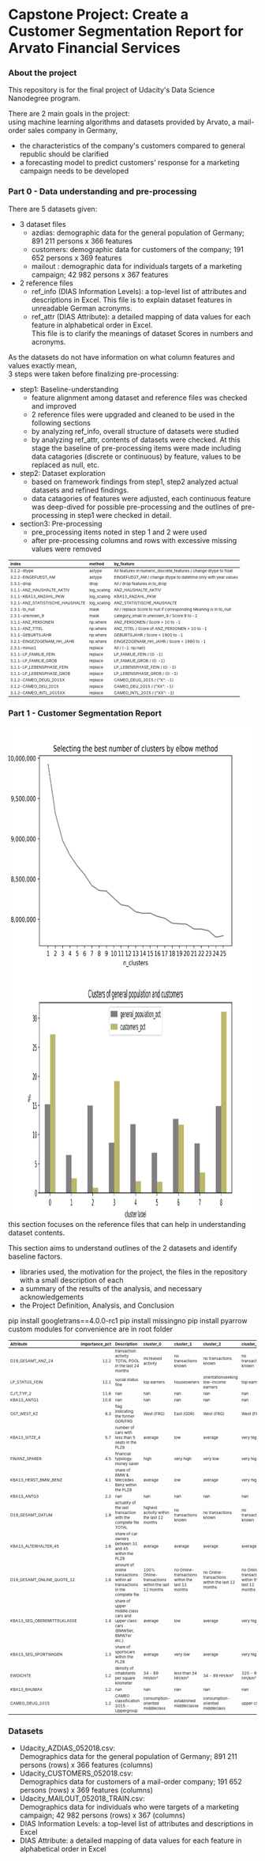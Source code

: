 # Capstone Project: Create a Customer Segmentation Report for Arvato Financial Services

### About the project

This repository is for the final project of Udacity's Data Science Nanodegree program.  

There are 2 main goals in the project:  
using machine learning algorithms and datasets provided by Arvato, a mail-order sales company in Germany, 
* the characteristics of the company's customers compared to general republic should be clarified  
* a forecasting model to predict customers' response for a marketing campaign needs to be developed

### Part 0 - Data understanding and pre-processing

There are 5 datasets given:
* 3 dataset files
  - azdias: demographic data for the general population of Germany; 891 211 persons x 366 features  
  - customers: demographic data for customers of the company; 191 652 persons x 369 features  
  - mailout : demographic data for individuals targets of a marketing campaign; 42 982 persons x 367 features
* 2 reference files  
  - ref_info (DIAS Information Levels): a top-level list of attributes and descriptions in Excel.
    This file is to explain dataset features in unreadable German acronyms.  
  - ref_attr (DIAS Attribute): a detailed mapping of data values for each feature in alphabetical order in Excel.  
    This file is to clarify the meanings of dataset Scores in numbers and acronyms.

As the datasets do not have information on what column features and values exactly mean,  
3 steps were taken before finalizing pre-processing:
* step1: Baseline-understanding 
  - feature alignment among dataset and reference files was checked and improved  
  - 2 reference files were upgraded and cleaned to be used in the following sections
  - by analyzing ref_info, overall structure of datasets were studied
  - by analyzing ref_attr, contents of datasets were checked.
    At this stage the baseline of pre-processing items were made including data catagories (discrete or continuous) by feature, values to be replaced as null, etc.
* step2: Dataset exploration 
  - based on framework findings from step1, step2 analyzed actual datasets and refined findings.  
  - data catagories of features were adjusted, each continuous feature was deep-dived for possible pre-processing and the outlines of pre-processing in step1 were checked in detail.
* section3: Pre-processing
  - pre_processing items noted in step 1 and 2 were used
  - after pre-processing columns and rows with excessive missing values were removed 

| index                            | method      | by_feature                                                         |
|:---------------------------------|:------------|:-------------------------------------------------------------------|
| 3.1.2-dtype                      | astype      | All features in numeric_discrete_features / change dtype to float  |
| 3.2.2-EINGEFUEGT_AM              | astype      | EINGEFUEGT_AM / change dtype to datetime only with year values     |
| 2.3.1-drop                       | drop        | All / drop features in to_drop                                     |
| 3.1.1-ANZ_HAUSHALTE_AKTIV        | log_scaling | ANZ_HAUSHALTE_AKTIV                                                |
| 3.1.1-KBA13_ANZAHL_PKW           | log_scaling | KBA13_ANZAHL_PKW                                                   |
| 3.2.1-ANZ_STATISTISCHE_HAUSHALTE | log_scaling | ANZ_STATISTISCHE_HAUSHALTE                                         |
| 2.3.1-to_null                    | mask        | All / replace Score to null if corresponding Meaning is in to_null |
| 2.3.1-unknown_9                  | mask        | category_small in unknown_9 / Score 9 to -1                        |
| 3.1.1-ANZ_PERSONEN               | np.where    | ANZ_PERSONEN / Score > 10 to -1                                    |
| 3.1.1-ANZ_TITEL                  | np.where    | ANZ_TITEL / Score of ANZ_PERSONEN > 10 to -1                       |
| 3.1.1-GEBURTSJAHR                | np.where    | GEBURTSJAHR / Score < 1900 to -1                                   |
| 3.2.1-EINGEZOGENAM_HH_JAHR       | np.where    | EINGEZOGENAM_HH_JAHR / Score < 1980 to -1                          |
| 2.3.1-minus1                     | replace     | All / {-1: np.nan}                                                 |
| 3.1.1-LP_FAMILIE_FEIN            | replace     | LP_FAMILIE_FEIN / {0: -1}                                          |
| 3.1.1-LP_FAMILIE_GROB            | replace     | LP_FAMILIE_GROB / {0: -1}                                          |
| 3.1.1-LP_LEBENSPHASE_FEIN        | replace     | LP_LEBENSPHASE_FEIN / {0: -1}                                      |
| 3.1.1-LP_LEBENSPHASE_GROB        | replace     | LP_LEBENSPHASE_GROB / {0: -1}                                      |
| 3.1.2-CAMEO_DEUG_2015X           | replace     | CAMEO_DEUG_2015 / {"X": -1}                                        |
| 3.1.2-CAMEO_DEU_2015             | replace     | CAMEO_DEU_2015 / {"XX": -1}                                        |
| 3.1.2-CAMEO_INTL_2015XX          | replace     | CAMEO_INTL_2015 / {"XX": -1}                                       |

### Part 1 - Customer Segmentation Report

<!-- ![cluster_number_elbow](./cluster_number_elbow.png) -->

<img align="left" width="800" height="500" src="./cluster_number_elbow.png">

<img align="left" width="800" height="500" src="./cluster_chart.png">

<!-- ![cluster_chart](./cluster_chart.png) -->

this section focuses on the reference files that can help in understanding dataset contents.

This section aims to understand outlines of the 2 datasets and identify baseline factors.  

* libraries used, the motivation for the project, the files in the repository with a small description of each
* a summary of the results of the analysis, and necessary acknowledgements
* the Project Definition, Analysis, and Conclusion

pip install googletrans==4.0.0-rc1
pip install missingno
pip install pyarrow
custom modules for convenience are in root folder

<style>
table {
  font-size: 8px;
}
</style>

| Attribute                   |   importance_pct | Description                                                                 | cluster_0                                          | cluster_1                                        | cluster_2                                        | cluster_3                                        | cluster_4                                        | cluster_5                                        | cluster_6                                        | cluster_7                                          | cluster_8                                        |
|:----------------------------|-----------------:|:----------------------------------------------------------------------------|:---------------------------------------------------|:-------------------------------------------------|:-------------------------------------------------|:-------------------------------------------------|:-------------------------------------------------|:-------------------------------------------------|:-------------------------------------------------|:---------------------------------------------------|:-------------------------------------------------|
| D19_GESAMT_ANZ_24           |             12.2 | transaction activity TOTAL POOL in the last 24 months                       | increased activity                                 | no transactions known                            | no transactions known                            | no transactions known                            | no transactions known                            | no transactions known                            | no transactions known                            | increased activity                                 | no transactions known                            |
| LP_STATUS_FEIN              |             12.1 | social status fine                                                          | top earners                                        | houseowners                                      | orientationseeking low-income earners            | top earners                                      | typical low-income earners                       | typical low-income earners                       | typical low-income earners                       | typical low-income earners                         | houseowners                                      |
| CJT_TYP_2                   |             11.6 | nan                                                                         | nan                                                | nan                                              | nan                                              | nan                                              | nan                                              | nan                                              | nan                                              | nan                                                | nan                                              |
| KBA13_ANTG1                 |             10.8 | nan                                                                         | nan                                                | nan                                              | nan                                              | nan                                              | nan                                              | nan                                              | nan                                              | nan                                                | nan                                              |
| OST_WEST_KZ                 |              9.3 | flag indicating the former GDR/FRG                                          | West (FRG)                                         | East (GDR)                                       | West (FRG)                                       | West (FRG)                                       | West (FRG)                                       | East (GDR)                                       | West (FRG)                                       | West (FRG)                                         | West (FRG)                                       |
| KBA13_SITZE_4               |              5.7 | number of cars with less than 5 seats in the PLZ8                           | average                                            | low                                              | average                                          | very high                                        | average                                          | low                                              | average                                          | average                                            | average                                          |
| FINANZ_SPARER               |              4.5 | financial typology: money saver                                             | high                                               | very high                                        | very low                                         | very high                                        | very low                                         | very high                                        | very high                                        | very low                                           | very high                                        |
| KBA13_HERST_BMW_BENZ        |              4.1 | share of BMW & Mercedes Benz within the PLZ8                                | average                                            | low                                              | average                                          | very high                                        | average                                          | low                                              | average                                          | average                                            | average                                          |
| KBA13_ANTG3                 |              2.2 | nan                                                                         | nan                                                | nan                                              | nan                                              | nan                                              | nan                                              | nan                                              | nan                                              | nan                                                | nan                                              |
| D19_GESAMT_DATUM            |              1.9 | actuality of the last transaction with the complete file TOTAL              | highest activity within the last 12 months         | no transactions known                            | no transactions known                            | no transactions known                            | no transactions known                            | no transactions known                            | no transactions known                            | highest activity within the last 12 months         | no transactions known                            |
| KBA13_ALTERHALTER_45        |              1.6 | share of car owners between 31 and 45 within the PLZ8                       | average                                            | average                                          | average                                          | average                                          | very high                                        | very low                                         | average                                          | average                                            | average                                          |
| D19_GESAMT_ONLINE_QUOTE_12  |              1.6 | amount of online transactions within all transactions in the complete file  | 100% Online-transactions within the last 12 months | no Online-transactions within the last 12 months | no Online-transactions within the last 12 months | no Online-transactions within the last 12 months | no Online-transactions within the last 12 months | no Online-transactions within the last 12 months | no Online-transactions within the last 12 months | 100% Online-transactions within the last 12 months | no Online-transactions within the last 12 months |
| KBA13_SEG_OBEREMITTELKLASSE |              1.4 | share of upper middle class cars and upper class cars (BMW5er, BMW7er etc.) | average                                            | low                                              | average                                          | very high                                        | average                                          | low                                              | average                                          | average                                            | average                                          |
| KBA13_SEG_SPORTWAGEN        |              1.3 | share of sportscars within the PLZ8                                         | average                                            | very low                                         | average                                          | very high                                        | average                                          | very low                                         | average                                          | average                                            | average                                          |
| EWDICHTE                    |              1.2 | density of inhabitants per square kilometer                                 | 34 - 89 HH/km²                                     | less than 34 HH/km²                              | 34 - 89 HH/km²                                   | 320 - 999 HH/km²                                 | more than 999 HH/²                               | more than 999 HH/²                               | more than 999 HH/²                               | more than 999 HH/²                                 | 34 - 89 HH/km²                                   |
| KBA13_BAUMAX                |              1.2 | nan                                                                         | nan                                                | nan                                              | nan                                              | nan                                              | nan                                              | nan                                              | nan                                              | nan                                                | nan                                              |
| CAMEO_DEUG_2015             |              1.2 | CAMEO classification 2015 - Uppergroup                                      | consumption-oriented middleclass                   | established middleclasse                         | consumption-oriented middleclass                 | upper class                                      | urban working class                              | working class                                    | working class                                    | working class                                      | consumption-oriented middleclass                 |

### Datasets

* Udacity_AZDIAS_052018.csv:  
  Demographics data for the general population of Germany; 891 211 persons (rows) x 366 features (columns)
* Udacity_CUSTOMERS_052018.csv:  
  Demographics data for customers of a mail-order company; 191 652 persons (rows) x 369 features (columns)
* Udacity_MAILOUT_052018_TRAIN.csv:  
  Demographics data for individuals who were targets of a marketing campaign; 42 982 persons (rows) x 367 (columns)
* DIAS Information Levels: a top-level list of attributes and descriptions in Excel
* DIAS Attribute: a detailed mapping of data values for each feature in alphabetical order in Excel